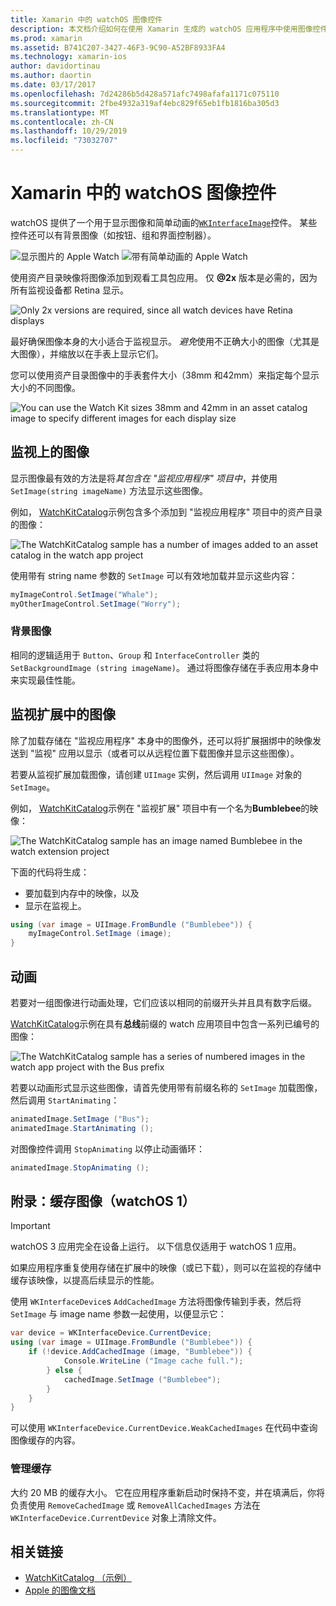 ```yaml
---
title: Xamarin 中的 watchOS 图像控件
description: 本文档介绍如何在使用 Xamarin 生成的 watchOS 应用程序中使用图像控件。 它讨论了 WKInterfaceImage 控件、SetImage 方法、将图像添加到监视扩展、动画等。
ms.prod: xamarin
ms.assetid: B741C207-3427-46F3-9C90-A52BF8933FA4
ms.technology: xamarin-ios
author: davidortinau
ms.author: daortin
ms.date: 03/17/2017
ms.openlocfilehash: 7d24286b5d428a571afc7498afafa1171c075110
ms.sourcegitcommit: 2fbe4932a319af4ebc829f65eb1fb1816ba305d3
ms.translationtype: MT
ms.contentlocale: zh-CN
ms.lasthandoff: 10/29/2019
ms.locfileid: "73032707"
---
```

# <a name="watchos-image-controls-in-xamarin"></a>Xamarin 中的 watchOS 图像控件

watchOS 提供了一个用于显示图像和简单动画的[`WKInterfaceImage`](xref:WatchKit.WKInterfaceImage)控件。 某些控件还可以有背景图像（如按钮、组和界面控制器）。

![](image-images/image-walkway.png "显示图片的 Apple Watch") ![](image-images/image-animation.png "带有简单动画的 Apple Watch")
<!-- watch image courtesy of http://infinitapps.com/bezel/ -->

使用资产目录映像将图像添加到观看工具包应用。
仅 **@2x** 版本是必需的，因为所有监视设备都 Retina 显示。

![](image-images/asset-universal-sml.png "Only 2x versions are required, since all watch devices have Retina displays")

最好确保图像本身的大小适合于监视显示。 *避免*使用不正确大小的图像（尤其是大图像），并缩放以在手表上显示它们。

您可以使用资产目录图像中的手表套件大小（38mm 和42mm）来指定每个显示大小的不同图像。

![](image-images/asset-watch-sml.png "You can use the Watch Kit sizes 38mm and 42mm in an asset catalog image to specify different images for each display size")

## <a name="images-on-the-watch"></a>监视上的图像

显示图像最有效的方法是将*其包含在 "监视应用程序" 项目中*，并使用 `SetImage(string imageName)` 方法显示这些图像。

例如， [WatchKitCatalog](https://docs.microsoft.com/samples/xamarin/ios-samples/watchos-watchkitcatalog/)示例包含多个添加到 "监视应用程序" 项目中的资产目录的图像：

![](image-images/asset-whale-sml.png "The WatchKitCatalog sample has a number of images added to an asset catalog in the watch app project")

使用带有 string name 参数的 `SetImage` 可以有效地加载并显示这些内容：

```csharp
myImageControl.SetImage("Whale");
myOtherImageControl.SetImage("Worry");
```

### <a name="background-images"></a>背景图像

相同的逻辑适用于 `Button`、`Group` 和 `InterfaceController` 类的 `SetBackgroundImage (string imageName)`。 通过将图像存储在手表应用本身中来实现最佳性能。

## <a name="images-in-the-watch-extension"></a>监视扩展中的图像

除了加载存储在 "监视应用程序" 本身中的图像外，还可以将扩展捆绑中的映像发送到 "监视" 应用以显示（或者可以从远程位置下载图像并显示这些图像）。

若要从监视扩展加载图像，请创建 `UIImage` 实例，然后调用 `UIImage` 对象的 `SetImage`。

例如， [WatchKitCatalog](https://docs.microsoft.com/samples/xamarin/ios-samples/watchos-watchkitcatalog)示例在 "监视扩展" 项目中有一个名为**Bumblebee**的映像：

![](image-images/asset-bumblebee-sml.png "The WatchKitCatalog sample has an image named Bumblebee in the watch extension project")

下面的代码将生成：

- 要加载到内存中的映像，以及
- 显示在监视上。

```csharp
using (var image = UIImage.FromBundle ("Bumblebee")) {
    myImageControl.SetImage (image);
}
```

## <a name="animations"></a>动画

若要对一组图像进行动画处理，它们应该以相同的前缀开头并且具有数字后缀。

[WatchKitCatalog](https://docs.microsoft.com/samples/xamarin/ios-samples/watchos-watchkitcatalog)示例在具有**总线**前缀的 watch 应用项目中包含一系列已编号的图像：

![](image-images/asset-bus-animation-sml.png "The WatchKitCatalog sample has a series of numbered images in the watch app project with the Bus prefix")

若要以动画形式显示这些图像，请首先使用带有前缀名称的 `SetImage` 加载图像，然后调用 `StartAnimating`：

```csharp
animatedImage.SetImage ("Bus");
animatedImage.StartAnimating ();
```

对图像控件调用 `StopAnimating` 以停止动画循环：

```csharp
animatedImage.StopAnimating ();
```

<a name="cache" />

## <a name="appendix-caching-images-watchos-1"></a>附录：缓存图像（watchOS 1）

> [!IMPORTANT]
> watchOS 3 应用完全在设备上运行。 以下信息仅适用于 watchOS 1 应用。

如果应用程序重复使用存储在扩展中的映像（或已下载），则可以在监视的存储中缓存该映像，以提高后续显示的性能。

使用 `WKInterfaceDevice`s `AddCachedImage` 方法将图像传输到手表，然后将 `SetImage` 与 image name 参数一起使用，以便显示它：

```csharp
var device = WKInterfaceDevice.CurrentDevice;
using (var image = UIImage.FromBundle ("Bumblebee")) {
    if (!device.AddCachedImage (image, "Bumblebee")) {
            Console.WriteLine ("Image cache full.");
        } else {
            cachedImage.SetImage ("Bumblebee");
        }
    }
}
```

可以使用 `WKInterfaceDevice.CurrentDevice.WeakCachedImages` 在代码中查询图像缓存的内容。

### <a name="managing-the-cache"></a>管理缓存

大约 20 MB 的缓存大小。 它在应用程序重新启动时保持不变，并在填满后，你将负责使用 `RemoveCachedImage` 或 `RemoveAllCachedImages` 方法在 `WKInterfaceDevice.CurrentDevice` 对象上清除文件。

## <a name="related-links"></a>相关链接

- [WatchKitCatalog （示例）](https://docs.microsoft.com/samples/xamarin/ios-samples/watchos-watchkitcatalog)
- [Apple 的图像文档](https://developer.apple.com/documentation/watchkit/wkinterfaceimage)
